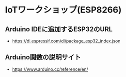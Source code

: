 # IoTワークショップ(ESP8266)

## Arduino IDEに追加するESP32のURL

* https://dl.espressif.com/dl/package_esp32_index.json

## Arduino関数の説明サイト

* https://www.arduino.cc/reference/en/
